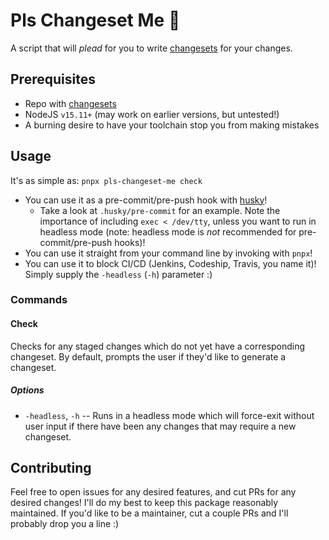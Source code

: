 # Pls Changeset Me 🥺

A script that will _plead_ for you to write [changesets](https://github.com/atlassian/changesets) for your changes.

## Prerequisites

- Repo with [changesets](https://github.com/atlassian/changesets)
- NodeJS `v15.11+` (may work on earlier versions, but untested!)
- A burning desire to have your toolchain stop you from making mistakes

## Usage

It's as simple as: `pnpx pls-changeset-me check`

- You can use it as a pre-commit/pre-push hook with [husky](https://github.com/typicode/husky)!
  - Take a look at `.husky/pre-commit` for an example. Note the importance of including `exec < /dev/tty`, unless you want to run in headless mode (note: headless mode is _not_ recommended for pre-commit/pre-push hooks)!
- You can use it straight from your command line by invoking with `pnpx`!
- You can use it to block CI/CD (Jenkins, Codeship, Travis, you name it)! Simply supply the `-headless` (`-h`) parameter :)

### Commands

#### Check

Checks for any staged changes which do not yet have a corresponding changeset. By default, prompts the user if they'd like to generate a changeset.

##### Options

- `-headless`, `-h` -- Runs in a headless mode which will force-exit without user input if there have been any changes that may require a new changeset.

## Contributing

Feel free to open issues for any desired features, and cut PRs for any desired changes! I'll do my best to keep this package reasonably maintained. If you'd like to be a maintainer, cut a couple PRs and I'll probably drop you a line :)
